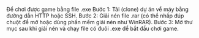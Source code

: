 Để chơi được game bằng file .exe
Bước 1: Tải (clone) dự án về máy bằng đường dẫn HTTP hoặc SSH.
Bước 2: Giải nén file .rar (có thể nhấp đúp chuột để mở hoặc dùng phần mềm giải nén như WinRAR).
Bước 3: Mở thư mục sau khi giải nén và chạy file có đuôi .exe để bắt đầu chơi game.
